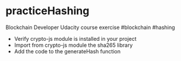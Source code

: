 # practiceHashing
Blockchain Developer Udacity course exercise #blockchain #hashing

* Verify crypto-js module is installed in your project
* Import from crypto-js module the sha265 library
* Add the code to the generateHash function

